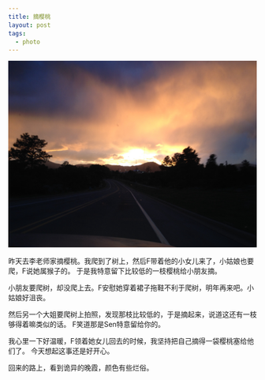 ```yaml
---
title: 摘樱桃
layout: post
tags:
  - photo
---
```


![](/media/files/2015/07/08/sky.jpg)

昨天去李老师家摘樱桃。我爬到了树上，然后F带着他的小女儿来了，小姑娘也要爬，F说她属猴子的。
于是我特意留下比较低的一枝樱桃给小朋友摘。

小朋友要爬树，却没爬上去。F安慰她穿着裙子拖鞋不利于爬树，明年再来吧。小姑娘好沮丧。

然后另一个大姐要爬树上拍照，发现那枝比较低的，于是摘起来，说道这还有一枝够得着嘛类似的话。
F笑道那是Sen特意留给你的。

我心里一下好温暖，F领着她女儿回去的时候，我坚持把自己摘得一袋樱桃塞给他们了。
今天想起这事还是好开心。

回来的路上，看到诡异的晚霞，颜色有些烂俗。

